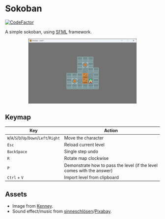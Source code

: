 # Sokoban

[![CodeFactor](https://www.codefactor.io/repository/github/shenmian/sokoban/badge)](https://www.codefactor.io/repository/github/shenmian/sokoban)

A simple sokoban, using [SFML] framework.  

<p align="center"><img src="docs/screenshot.png" width=70%></p>

## Keymap

| Key                                        | Action                                                                 |
| ------------------------------------------ | ---------------------------------------------------------------------- |
| `W`/`A`/`S`/`D`/`Up`/`Down`/`Left`/`Right` | Move the character                                                     |
| `Esc`                                      | Reload current level                                                   |
| `BackSpace`                                | Single step undo                                                       |
| `R`                                        | Rotate map clockwise                                                   |
| `P`                                        | Demonstrate how to pass the level (if the level comes with the answer) |
| `Ctrl` + `V`                               | Import level from clipboard                                            |

## Assets

- Image from [Kenney].
- Sound effect/music from [sinneschlösen]/[Pixabay].

[SFML]: https://github.com/SFML/SFML
[Kenney]: https://www.kenney.nl/assets/sokoban
[sinneschlösen]: https://pixabay.com/users/sinneschlösen-1888724/?utm_source=link-attribution&amp;utm_medium=referral&amp;utm_campaign=music&amp;utm_content=117362
[Pixabay]: https://pixabay.com/sound-effects/?utm_source=link-attribution&amp;utm_medium=referral&amp;utm_campaign=music&amp;utm_content=6297
